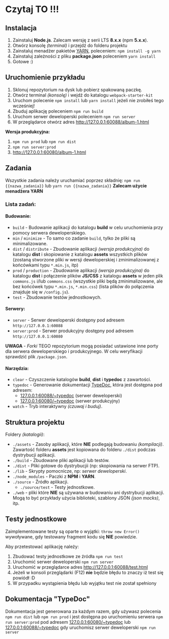 



# Czytaj TO !!!

## Instalacja

1. Zainstaluj **Node.js**. Zalecam wersję z serii LTS **8.x.x** (npm **5.x.x**).
2. Otwórz konsolę _(terminal)_ i przejdź do folderu projektu
3. Zainstaluj menadżer pakietów [YARN](https://yarnpkg.com), poleceniem: `npm install -g yarn`
4. Zainstaluj zależności z pliku **package.json** poleceniem `yarn install`
5. Gotowe :)


## Uruchomienie przykładu

 1. Sklonuj repozytorium na dysk lub pobierz spakowaną paczkę.
 2. Otwórz terminal *(konsolę)* i wejdź do katalogu `webpack-starter-kit`
 3. Uruchom polecenie `npm install` lub `yarn install` jeżeli nie zrobiłeś tego wcześniej!
 4. Zbuduj aplikację poleceniem `npm run build`
 5. Uruchom serwer deweloperski poleceniem `npm run server`
 6. W przeglądarce otwórz adres http://127.0.0.1:60088/album-1.html

**Wersja produkcyjna:**
1. `npm run prod` lub `npm run dist`
2. `npm run server:prod`
3. http://127.0.0.1:60080/album-1.html


## Zadania

Wszystkie zadania należy uruchamiać poprzez składnię: `npm run {{nazwa_zadania}}` lub `yarn run {{nazwa_zadania}}`
**Zalecam użycie menadżera YARN**


### Lista zadań:

#### Budowanie:
- `build` - Budowanie aplikacji do katalogu **build** w celu uruchomienia przy pomocy serwera deweloperskiego.
- `min` / `minimize` - To samo co zadanie `build`, tylko że pliki są minimalizowane.
- `dist` / `distribute` - Zbudowanie aplikacji *(wersja produkcyjna)* do katalogu **dist** i skopiowanie z katalogu **assets** wszystkich plików (zostaną stworzone pliki w wersji deweloperskiej i zminimalizowanej z końcówkami typu `*.min.js`, itp)
- `prod` / `production` - Zbudowanie aplikacji *(wersja produkcyjna)* do katalogu **dist** i połączenie plików **JS/CSS** z katalogu **assets** w jeden plik `commons.js` i/lub `commons.css` (wszystkie pliki będą zminimalizowane, ale bez końcówek typu `*.min.js`, `*.min.css`) (lista plików do połączenia znajduje się w `/config.js`).
- `test` - Zbudowanie testów jednostkowych.

#### Serwery:
- `server` - Serwer deweloperski dostępny pod adresem `http://127.0.0.1:60088`
- `server:prod` - Serwer produkcyjny dostępny pod adresem `http://127.0.0.1:60080`

**UWAGA** - _Forki_ TEGO repozytorium mogą posiadać ustawione inne porty dla serwera deweloperskiego i produkcyjnego. W celu weryfikacji sprawdzić plik `/package.json`.

#### Narzędzia:
- `clear` - Czyszczenie katalogów  **build**, **dist** i **typedoc** z zawartości.
- `typedoc` - Generowanie dokumentacji [TypeDoc](http://typedoc.org), która jest dostępna pod adresem:
	- [127.0.0.1:60088/~typedoc](http://127.0.0.1:60088/~typedoc) (serwer deweloperski)
	- [127.0.0.1:60080/~typedoc](http://127.0.0.1:60080/~typedoc) (serwer produkcyjny)
- `watch` - Tryb interaktywny _(czuwaj i buduj)_.


## Struktura projektu

Foldery _(katalogii)_:

- `./assets` - Zasoby aplikacji, które **NIE** podlegają budowaniu _(kompilacji)_. Zawartość folderu **assets** jest kopiowana do folderu `./dist` podczas dystrybucji aplikacji.
- `./build` - Zbudowane pliki aplikacji lub testów.
- `./dist` - Pliki gotowe do dystrybucjii (np: skopiowania na serwer FTP).
- `./lib` - Skrypty pomocnicze, np: _serwer deweloperski_.
- `./node_modules` - Paczki z **NPM** i **YARN**.
- `./source` - Źródło aplikacji.
	- `./source/test` - Testy jednostkowe.
- `./web` - pliki które **NIE** są używana w budowaniu ani dystrybucji aplikacji. Mogą to być przykłady użycia biblioteki, szablony JSON _(json mocks)_, itp.


## Testy jednostkowe

Zaimplementowane testy są oparte o wyjątki: `throw new Error()` wywoływane, gdy testowany fragment kodu się **NIE** powiedzie. 

Aby przetestować aplikację należy: 

 1. Zbudować testy jednostkowe ze źródła `npm run test`
 2. Uruchomić serwer deweloperski `npm run server`
 3. Uruchomić w przeglądarce adres http://127.0.0.1:60088/test.html
 4. Jeżeli w konsoli przeglądarki (F12) **nie** będzie błędu to znaczy iż test się powiódł :D
 5. W przypadku wystąpienia błędu lub wyjątku test nie został spełniony


 ## Dokumentacja "TypeDoc"

Dokumentacja jest generowana za każdym razem, gdy używasz polecenia `npm run dist` lub `npm run prod` i jest dostępna po uruchomieniu serwera `npm run server:prod` pod adresem [127.0.0.1:60080/~typedoc](http://127.0.0.1:60080/~typedoc) lub  [127.0.0.1:60088/~typedoc](http://127.0.0.1:60088/~typedoc) gdy uruchomisz serwer deweloperski `npm run server`
